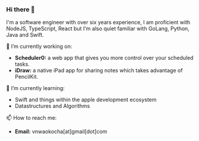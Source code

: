 ### Hi there 👋

I'm a software engineer with over six years experience, I am proficient with NodeJS, TypeScript, React but I'm also quiet familiar with GoLang, Python, Java and Swift.

🔭 I’m currently working on: 
  
- **Scheduler0:** a web app that gives you more control over your scheduled tasks.
- **iDraw:** a native iPad app for sharing notes which takes advantage of PencilKit. 

🌱 I’m currently learning:

- Swift and things within the apple development ecosystem
- Datastructures and Algorithms

📫 How to reach me:

- **Email:** vnwaokocha[at]gmail[dot]com

<!--
**victorlenerd/victorlenerd** is a ✨ _special_ ✨ repository because its `README.md` (this file) appears on your GitHub profile.

Here are some ideas to get you started:

- 🔭 I’m currently working on ...
- 🌱 I’m currently learning ...
- 👯 I’m looking to collaborate on ...
- 🤔 I’m looking for help with ...
- 💬 Ask me about ...
- 📫 How to reach me: ...
- 😄 Pronouns: ...
- ⚡ Fun fact: ...
-->
